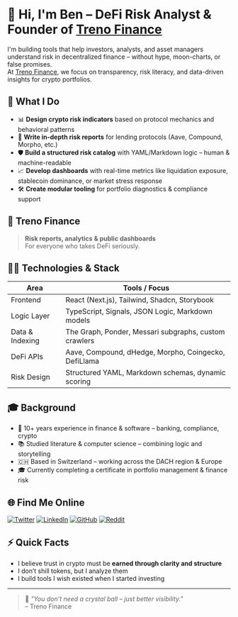 # 👋 Hi, I'm Ben – DeFi Risk Analyst & Founder of [Treno Finance](https://treno.finance)

I'm building tools that help investors, analysts, and asset managers understand risk in decentralized finance – without hype, moon-charts, or false promises.  
At [Treno Finance](https://treno.finance), we focus on transparency, risk literacy, and data-driven insights for crypto portfolios.

## 🧠 What I Do

- 📊 **Design crypto risk indicators** based on protocol mechanics and behavioral patterns  
- 🧾 **Write in-depth risk reports** for lending protocols (Aave, Compound, Morpho, etc.)  
- 🛡️ **Build a structured risk catalog** with YAML/Markdown logic – human & machine-readable  
- 📈 **Develop dashboards** with real-time metrics like liquidation exposure, stablecoin dominance, or market stress response  
- 🛠️ **Create modular tooling** for portfolio diagnostics & compliance support

## 🚀 Treno Finance

> **Risk reports, analytics & public dashboards**  
> For everyone who takes DeFi seriously.

## 👨‍💻 Technologies & Stack

| Area             | Tools / Focus                                          |
|------------------|--------------------------------------------------------|
| Frontend         | React (Next.js), Tailwind, Shadcn, Storybook          |
| Logic Layer      | TypeScript, Signals, JSON Logic, Markdown models      |
| Data & Indexing  | The Graph, Ponder, Messari subgraphs, custom crawlers |
| DeFi APIs        | Aave, Compound, dHedge, Morpho, Coingecko, DefiLlama  |
| Risk Design      | Structured YAML, Markdown schemas, dynamic scoring    |

## 🎓 Background

- 🏦 10+ years experience in finance & software – banking, compliance, crypto  
- 📚 Studied literature & computer science – combining logic and storytelling  
- 🇨🇭 Based in Switzerland – working across the DACH region & Europe  
- 🎓 Currently completing a certificate in portfolio management & finance risk

## 🌐 Find Me Online

[![Twitter](https://img.shields.io/badge/Twitter-@BenFightsRisk-1DA1F2?style=flat&logo=twitter&logoColor=white)](https://twitter.com/BenFightsRisk)
[![LinkedIn](https://img.shields.io/badge/LinkedIn-Ben-blue?style=flat&logo=linkedin)](https://www.linkedin.com/in/dein-profil)
[![GitHub](https://img.shields.io/badge/GitHub-benfightsrisk-181717?style=flat&logo=github)](https://github.com/benfightsrisk)
[![Reddit](https://img.shields.io/badge/Reddit-Ben-orange?style=flat&logo=reddit)](https://www.reddit.com/user/dein-name)

## ⚡ Quick Facts

- I believe trust in crypto must be **earned through clarity and structure**
- I don’t shill tokens, but I analyze them
- I build tools I wish existed when I started investing

---

> 💬 *"You don’t need a crystal ball – just better visibility."*  
> – Treno Finance

